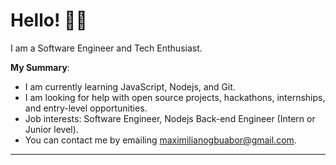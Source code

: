 # Hello! 👋🏾

I am a Software Engineer and Tech Enthusiast. 

**My Summary**:

- I am currently learning JavaScript, Nodejs, and Git.
- I am looking for help with open source projects, hackathons, internships, and entry-level opportunities.
- Job interests: Software Engineer, Nodejs Back-end Engineer (Intern or Junior level).
- You can contact me by emailing maximilianogbuabor@gmail.com.

---

